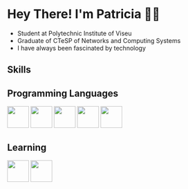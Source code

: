# Hey There! I'm Patricia 👋🏻

- Student at Polytechnic Institute of Viseu
- Graduate of CTeSP of Networks and Computing Systems
- I have always been fascinated by technology

## Skills

## Programming Languages
<img width="50" height="50" src="https://cdn.jsdelivr.net/gh/devicons/devicon@latest/icons/html5/html5-original-wordmark.svg"/> <img width="50" height="50" src="https://cdn.jsdelivr.net/gh/devicons/devicon@latest/icons/css3/css3-original.svg" /> <img width="50" height="50" src="https://cdn.jsdelivr.net/gh/devicons/devicon@latest/icons/csharp/csharp-original.svg" /> <img width="50" height="50" src="https://cdn.jsdelivr.net/gh/devicons/devicon@latest/icons/php/php-original.svg" /> <img width="50" height="50" src="https://cdn.jsdelivr.net/gh/devicons/devicon@latest/icons/cplusplus/cplusplus-original.svg" />



## Learning
<img width="50" height="50" src="https://cdn.jsdelivr.net/gh/devicons/devicon@latest/icons/javascript/javascript-original.svg" />
<img width="50" height="50" src="https://cdn.jsdelivr.net/gh/devicons/devicon@latest/icons/python/python-original.svg" />

          
